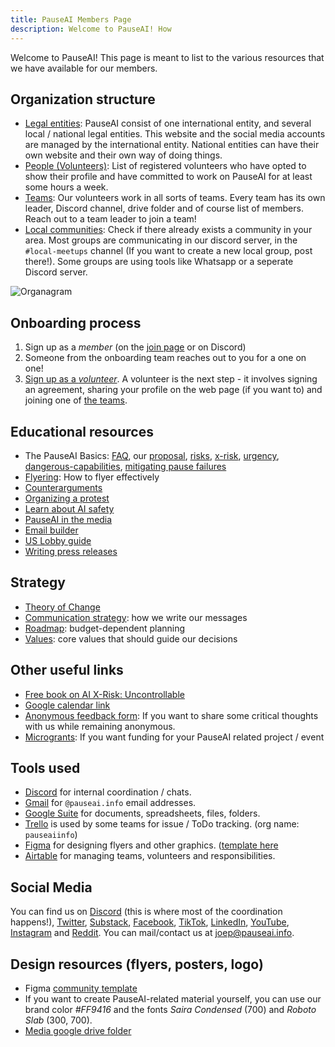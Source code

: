```yaml
---
title: PauseAI Members Page
description: Welcome to PauseAI! How
---
```


Welcome to PauseAI!
This page is meant to list to the various resources that we have available for our members.

## Organization structure

- [Legal entities](/legal): PauseAI consist of one international entity, and several local / national legal entities. This website and the social media accounts are managed by the international entity. National entities can have their own website and their own way of doing things.
- [People (Volunteers)](/people): List of registered volunteers who have opted to show their profile and have committed to work on PauseAI for at least some hours a week.
- [Teams](/teams): Our volunteers work in all sorts of teams. Every team has its own leader, Discord channel, drive folder and of course list of members. Reach out to a team leader to join a team!
- [Local communities](/communities): Check if there already exists a community in your area. Most groups are communicating in our discord server, in the `#local-meetups` channel (If you want to create a new local group, post there!). Some groups are using tools like Whatsapp or a seperate Discord server.

![Organagram](/org.png)

## Onboarding process

1. Sign up as a _member_ (on the [join page](/join) or on Discord)
1. Someone from the onboarding team reaches out to you for a one on one!
1. [Sign up as a _volunteer_](https://airtable.com/appWPTGqZmUcs3NWu/pag7ztLh27Omj5s2n/form). A volunteer is the next step - it involves signing an agreement, sharing your profile on the web page (if you want to) and joining one of [the teams](/teams).

## Educational resources

- The PauseAI Basics: [FAQ](/faq), our [proposal](/proposal), [risks](/risks), [x-risk](/xrisk), [urgency](/urgency), [dangerous-capabilities](/dangerous-capabilities), [mitigating pause failures](/mitigating-pause-failures)
- [Flyering](/flyering): How to flyer effectively
- [Counterarguments](/counterarguments)
- [Organizing a protest](/organizing-a-protest)
- [Learn about AI safety](/learn)
- [PauseAI in the media](/press)
- [Email builder](/email-builder)
- [US Lobby guide](/us-lobby-guide)
- [Writing press releases](/writing-press-releases)

## Strategy

- [Theory of Change](/theory-of-change)
- [Communication strategy](/communication-strategy): how we write our messages
- [Roadmap](/roadmap): budget-dependent planning
- [Values](/values): core values that should guide our decisions

## Other useful links

- [Free book on AI X-Risk: Uncontrollable](https://impactbooks.store/cart/47288196366640:1?discount=UNCON-P3SFRS)
- [Google calendar link](https://calendar.google.com/calendar/u/0?cid=Y19mNWE4YWYyMDZlNjM1ODc2NjVjNmU4MzAzOTgzZmVmYWYzYTBjNjE0NGRiMGFhNDljOTcwZWZhNTEwYTNkODY3QGdyb3VwLmNhbGVuZGFyLmdvb2dsZS5jb20)
- [Anonymous feedback form](https://airtable.com/appWPTGqZmUcs3NWu/pagIvo9Sv6IDHaolu/form): If you want to share some critical thoughts with us while remaining anonymous.
- [Microgrants](/microgrants): If you want funding for your PauseAI related project / event

## Tools used

- [Discord](https://discord.gg/2XXWXvErfA) for internal coordination / chats.
- [Gmail](https://gmail.com) for `@pauseai.info` email addresses.
- [Google Suite](https://workspace.google.com/) for documents, spreadsheets, files, folders.
- [Trello](https://trello.com/) is used by some teams for issue / ToDo tracking. (org name: `pauseaiinfo`)
- [Figma](https://figma.com) for designing flyers and other graphics. ([template here](https://www.figma.com/community/file/1233064002969152026/pauseai-design-and-protest-materials-logo-flyer-posters)
- [Airtable](https://airtable.com/) for managing teams, volunteers and responsibilities.

## Social Media

You can find us on [Discord](https://discord.gg/2XXWXvErfA) (this is where most of the coordination happens!), [Twitter](https://twitter.com/PauseAI), [Substack](https://substack.com/@pauseai), [Facebook](https://www.facebook.com/PauseAI), [TikTok](https://www.tiktok.com/@pauseai), [LinkedIn](https://www.linkedin.com/uas/login?session_redirect=/company/97035448/), [YouTube](https://www.youtube.com/@PauseAI), [Instagram](https://www.instagram.com/pause_ai) and [Reddit](https://www.reddit.com/r/PauseAI/).
You can mail/contact us at [joep@pauseai.info](mailto:joep@pauseai.info).

## Design resources (flyers, posters, logo)

- Figma [community template](https://www.figma.com/community/file/1233064002969152026/pauseai-design-and-protest-materials-logo-flyer-posters)
- If you want to create PauseAI-related material yourself, you can use our brand color _#FF9416_ and the fonts _Saira Condensed_ (700) and _Roboto Slab_ (300, 700).
- [Media google drive folder](https://drive.google.com/drive/folders/1bQ_MZ8giK-Mee4ABkO0BgcFInaXruNpa?usp=sharing)
